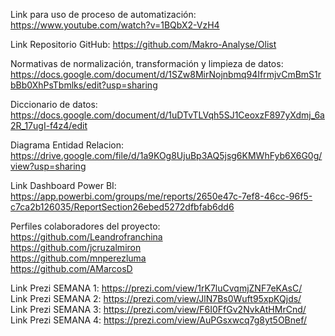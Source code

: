 Link para uso de proceso de automatización: https://www.youtube.com/watch?v=1BQbX2-VzH4

Link Repositorio GitHub: https://github.com/Makro-Analyse/Olist

Normativas de normalización, transformación y limpieza de datos: https://docs.google.com/document/d/1SZw8MirNojnbmq94IfrmjvCmBmS1rbBb0XhPsTbmlks/edit?usp=sharing

Diccionario de datos:
https://docs.google.com/document/d/1uDTvTLVqh5SJ1CeoxzF897yXdmj_6a2R_17ugI-f4z4/edit

Diagrama Entidad Relacion: https://drive.google.com/file/d/1a9KOg8UjuBp3AQ5jsg6KMWhFyb6X6G0g/view?usp=sharing

Link Dashboard Power BI:
https://app.powerbi.com/groups/me/reports/2650e47c-7ef8-46cc-96f5-c7ca2b126035/ReportSection26ebed5272dfbfab6dd6

Perfiles colaboradores del proyecto: \
https://github.com/Leandrofranchina \
https://github.com/jcruzalmiron \
https://github.com/mnperezluma \
https://github.com/AMarcosD

Link Prezi SEMANA 1: https://prezi.com/view/1rK7luCvqmjZNF7eKAsC/ \
Link Prezi SEMANA 2: https://prezi.com/view/JlN7Bs0Wuft95xpKQjds/ \
Link Prezi SEMANA 3: https://prezi.com/view/F6I0FfGv2NvkAtHMrCnd/ \
Link Prezi SEMANA 4: https://prezi.com/view/AuPGsxwcq7g8yt5OBnef/
